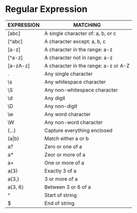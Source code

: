 # Regular Expression

| EXPRESSION | MATCHING                             |
| ---------- | ------------------------------------ |
| [abc]      | A single character of: a, b, or c    |
| [^abc]     | A character except: a, b, c          |
| [a-z]      | A character in the range: a-z        |
| [^a-z]     | A character not in range: a-z        |
| [a-zA-z]   | A character in the range: a-z or A-Z |
| .          | Any single character                 |
| \s         | Any whitespace character             |
| \S         | Any non-whitespace character         |
| \d         | Any digit                            |
| \D         | Any non-digit                        |
| \w         | Any word character                   |
| \W         | Any non-word character               |
| (...)      | Capture everything enclosed          |
| (a\|b)     | Match either a or b                  |
| a?         | Zero or one of a                     |
| a*         | Zeor or more of a                    |
| a+         | One or more of a                     |
| a{3}       | Exactly 3 of a                       |
| a{3,}      | 3 or more of a                       |
| a{3, 6}    | Between 3 or 6 of a                  |
| ^          | Start of string                      |
| $          | End of string                        |

